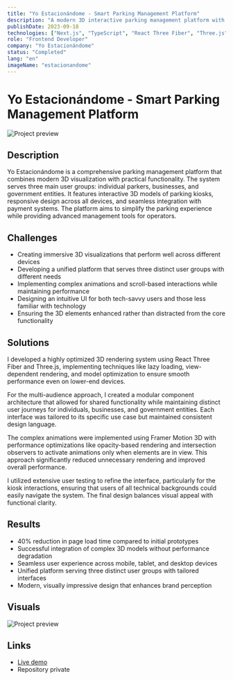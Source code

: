 ```yaml
---
title: "Yo Estacionándome - Smart Parking Management Platform"
description: "A modern 3D interactive parking management platform with multiple user interfaces"
publishDate: 2023-09-18
technologies: ["Next.js", "TypeScript", "React Three Fiber", "Three.js", "Tailwind CSS", "Framer Motion 3D"]
role: "Frontend Developer"
company: "Yo Estacionándome"
status: "Completed"
lang: "en"
imageName: "estacionandome"
---
```


# Yo Estacionándome - Smart Parking Management Platform

![Project preview](/assets/projects/estacionandome.png)

## Description
Yo Estacionándome is a comprehensive parking management platform that combines modern 3D visualization with practical functionality. The system serves three main user groups: individual parkers, businesses, and government entities. It features interactive 3D models of parking kiosks, responsive design across all devices, and seamless integration with payment systems. The platform aims to simplify the parking experience while providing advanced management tools for operators.

## Challenges
- Creating immersive 3D visualizations that perform well across different devices
- Developing a unified platform that serves three distinct user groups with different needs
- Implementing complex animations and scroll-based interactions while maintaining performance
- Designing an intuitive UI for both tech-savvy users and those less familiar with technology
- Ensuring the 3D elements enhanced rather than distracted from the core functionality

## Solutions
I developed a highly optimized 3D rendering system using React Three Fiber and Three.js, implementing techniques like lazy loading, view-dependent rendering, and model optimization to ensure smooth performance even on lower-end devices.

For the multi-audience approach, I created a modular component architecture that allowed for shared functionality while maintaining distinct user journeys for individuals, businesses, and government entities. Each interface was tailored to its specific use case but maintained consistent design language.

The complex animations were implemented using Framer Motion 3D with performance optimizations like opacity-based rendering and intersection observers to activate animations only when elements are in view. This approach significantly reduced unnecessary rendering and improved overall performance.

I utilized extensive user testing to refine the interface, particularly for the kiosk interactions, ensuring that users of all technical backgrounds could easily navigate the system. The final design balances visual appeal with functional clarity.

## Results
- 40% reduction in page load time compared to initial prototypes
- Successful integration of complex 3D models without performance degradation
- Seamless user experience across mobile, tablet, and desktop devices
- Unified platform serving three distinct user groups with tailored interfaces
- Modern, visually impressive design that enhances brand perception

## Visuals
![Project preview](/assets/projects/estacionandome.png)

## Links
- [Live demo](https://yo-estacionandome-dev.vercel.app/)
- Repository private